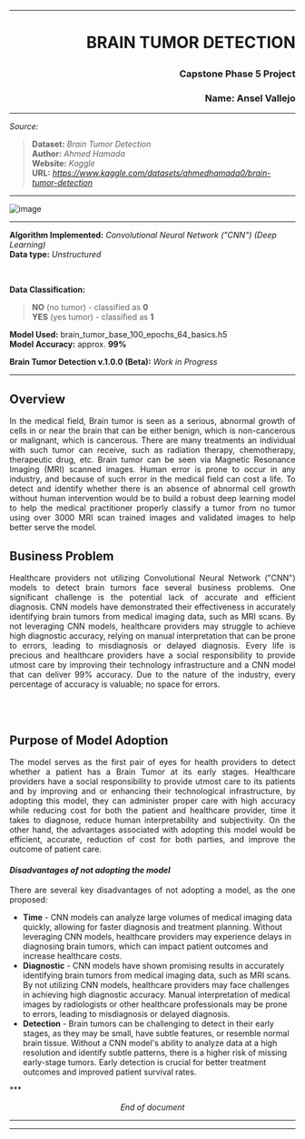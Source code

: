 ***
# <p align="right"> BRAIN TUMOR DETECTION</p>
### <p align='right'> Capstone Phase 5 Project</p>

### <p align = 'right'> Name: Ansel Vallejo </p>


***
_Source:_ <br>
  > **Dataset:** _Brain Tumor Detection_ <br>
  > **Author:** _Ahmed Hamada_ <br>
  > **Website:** _Kaggle_ <br>
  > **URL:** _https://www.kaggle.com/datasets/ahmedhamada0/brain-tumor-detection_ <br>
***
![image](https://github.com/anvadev/BR35H_Brain_Tumor/assets/50537930/92665cd2-f737-410f-9152-40010ee86513)


***
**Algorithm Implemented:** _Convolutional Neural Network ("CNN") (Deep Learning)_<br>
**Data type:** _Unstructured_ 

<br>

**Data Classification:** <br>
> **NO** (no tumor) - classified as **0** <br>
> **YES** (yes tumor) - classified as **1** <br>

**Model Used:** brain_tumor_base_100_epochs_64_basics.h5 <br>
**Model Accuracy:** approx. <b>99%</b>

**Brain Tumor Detection v.1.0.0 (Beta):** _Work in Progress_ <br>
***

  ## Overview <br>
<p align="justify">
  In the medical field, Brain tumor is seen as a serious, abnormal growth of cells in or near the brain that can be either benign, which is non-cancerous or malignant, which is cancerous. There are many treatments an individual with such tumor can receive, such as radiation therapy, chemotherapy, therapeutic drug, etc. Brain tumor can be seen via Magnetic Resonance Imaging (MRI) scanned images. Human error is prone to occur in any industry, and because of such error in the medical field can cost a life. To detect and identify whether there is an absence of abnormal cell growth without human intervention would be to build a robust deep learning model to help the medical practitioner properly classify a tumor from no tumor using over 3000 MRI scan trained images and validated images to help better serve the model.
  </p>

  ## Business Problem <br>
<p align="justify">
  Healthcare providers not utilizing Convolutional Neural Network ("CNN") models to detect brain tumors face several business problems. One significant challenge is the potential lack of accurate and efficient diagnosis. CNN models have demonstrated their effectiveness in accurately identifying brain tumors from medical imaging data, such as MRI scans. By not leveraging CNN models, healthcare providers may struggle to achieve high diagnostic accuracy, relying on manual interpretation that can be prone to errors, leading to misdiagnosis or delayed diagnosis. Every life is precious and healthcare providers have a social responsibility to provide utmost care by improving their technology infrastructure and a CNN model that can deliver 99% accuracy. Due to the nature of the industry, every percentage of accuracy is valuable; no space for errors. 
</p>
<br>
<br>

## Purpose of Model Adoption
<p align="justify">
  The model serves as the first pair of eyes for health providers to detect whether a patient has a Brain Tumor at its early stages. Healthcare providers have a social responsibility to provide utmost care to its patients and by improving and or enhancing their technological infrastructure, by adopting this model, they can administer proper care with high accuracy while reducing cost for both the patient and healthcare provider, time it takes to diagnose, reduce human interpretability and subjectivity. On the other hand, the advantages associated with adopting this model would be efficient, accurate, reduction of cost for both parties, and improve the outcome of patient care.
</p>  

#### <i>Disadvantages of not adopting the model</i>
<p align="justify">
There are several key disadvantages of not adopting a model, as the one proposed:
<ul>
  <li> <b>Time</b> - CNN models can analyze large volumes of medical imaging data quickly, allowing for faster diagnosis and treatment planning. Without leveraging CNN models, healthcare providers may experience delays in diagnosing brain tumors, which can impact patient outcomes and increase healthcare costs.</li>
  <li> <b>Diagnostic</b> - CNN models have shown promising results in accurately identifying brain tumors from medical imaging data, such as MRI scans. By not utilizing CNN models, healthcare providers may face challenges in achieving high diagnostic accuracy. Manual interpretation of medical images by radiologists or other healthcare professionals may be prone to errors, leading to misdiagnosis or delayed diagnosis.</li>
  <li> <b>Detection</b> - Brain tumors can be challenging to detect in their early stages, as they may be small, have subtle features, or resemble normal brain tissue. Without a CNN model's ability to analyze data at a high resolution and identify subtle patterns, there is a higher risk of missing early-stage tumors. Early detection is crucial for better treatment outcomes and improved patient survival rates.</li>
</ul>  
***

_<p align="center">End of document</p>_

*** 
***

  
